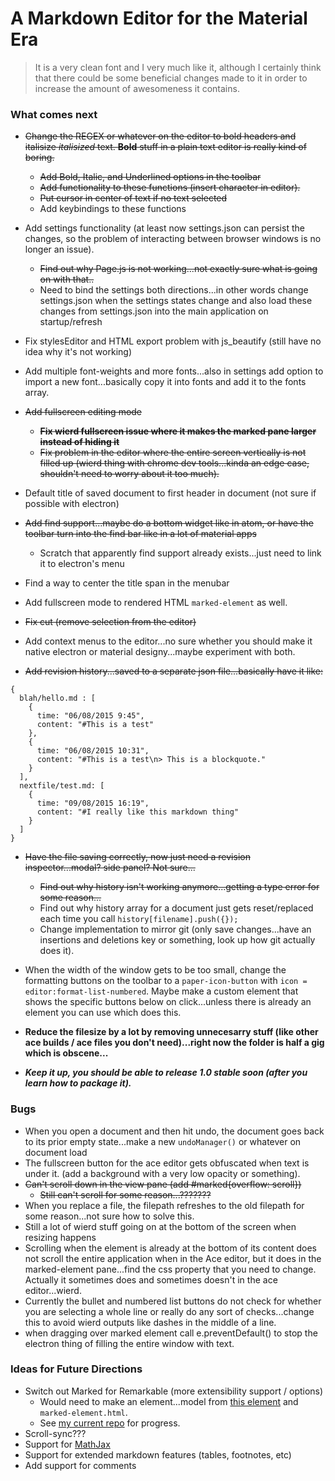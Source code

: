 # A Markdown Editor for the Material Era

> It is a very clean font and I very much like it, although I certainly think that there could be some beneficial changes made to it in order to increase the amount of awesomeness it contains.

### What comes next

- ~~Change the REGEX or whatever on the editor to bold headers and italisize _italisized_ text. **Bold** stuff in a plain text editor is really kind of boring.~~
  - ~~Add Bold, Italic, and Underlined options in the toolbar~~
  - ~~Add functionality to these functions (insert character in editor).~~
  - ~~Put cursor in center of text if no text selected~~
  - Add keybindings to these functions

- Add settings functionality (at least now settings.json can persist the changes, so the problem of interacting between browser  windows is no longer an issue).
  - ~~Find out why Page.js is not working...not exactly sure what is going on with that..~~
  - Need to bind the settings both directions...in other words change settings.json when the settings states change and also load these changes from settings.json into the main application on startup/refresh

- Fix stylesEditor and HTML export problem with js_beautify (still have no idea why it's not working)

- Add multiple font-weights and more fonts...also in settings add option to import a new font...basically copy it into fonts and add it to the fonts array.

- ~~Add fullscreen editing mode~~
  - ~~**Fix wierd fullscreen issue where it makes the marked pane larger instead of hiding it**~~
  - ~~Fix problem in the editor where the entire screen vertically is not filled up (wierd thing with chrome dev tools...kinda an edge case, shouldn't need to worry about it too much).~~

- Default title of saved document to first header in document (not sure if possible with electron)

- ~~Add find support...maybe do a bottom widget like in atom, or have the toolbar turn into the find bar like in a lot of material apps~~
  - Scratch that apparently find support already exists...just need to link it to electron's menu

- Find a way to center the title span in the menubar

- Add fullscreen mode to rendered HTML `marked-element` as well.

- ~~Fix cut (remove selection from the editor)~~

- Add context menus to the editor...no sure whether you should make it native electron or material designy...maybe experiment with both.

- ~~Add revision history...saved to a separate json file...basically have it like:~~

```
{
  blah/hello.md : [
    {
      time: "06/08/2015 9:45",
      content: "#This is a test"
    },
    {
      time: "06/08/2015 10:31",
      content: "#This is a test\n> This is a blockquote."
    }
  ],
  nextfile/test.md: [
    {
      time: "09/08/2015 16:19",
      content: "#I really like this markdown thing"
    }
  ]
}
```

- ~~Have the file saving correctly, now just need a revision inspector...modal? side panel? Not sure...~~
  - ~~Find out why history isn't working anymore...getting a type error for some reason...~~
  - Find out why history array for a document just gets reset/replaced each time you call `history[filename].push({});`
  - Change implementation to mirror git (only save changes...have an insertions and deletions key or something, look up how git actually does it).

- When the width of the window gets to be too small, change the formatting buttons on the toolbar to a `paper-icon-button` with `icon = editor:format-list-numbered`. Maybe make a custom element that shows the specific buttons below on click...unless there is already an element you can use which does this.

- **Reduce the filesize by a lot by removing unnecesarry stuff (like other ace builds / ace files you don't need)...right now the folder is half a gig which is obscene...**

- **_Keep it up, you should be able to release 1.0 stable soon (after you learn how to package it)._**

### Bugs

- When you open a document and then hit undo, the document goes back to its prior empty state...make a new `undoManager()` or whatever on document load
- The fullscreen button for the ace editor gets obfuscated when text is under it. (add a background with a very low opacity or something).
- ~~Can't scroll down in the view pane (add #marked{overflow: scroll})~~
  - ~~Still can't scroll for some reason...???????~~
- When you replace a file, the filepath refreshes to the old filepath for some reason...not sure how to solve this.
- Still a lot of wierd stuff going on at the bottom of the screen when resizing happens
- Scrolling when the element is already at the bottom of its content does not scroll the entire application when in the Ace editor, but it does in the marked-element pane...find the css property that you need to change. Actually it sometimes does and sometimes doesn't in the ace editor...wierd.
- Currently the bullet and numbered list buttons do not check for whether you are selecting a whole line or really do any sort of checks...change this to avoid wierd outputs like dashes in the middle of a line.
- when dragging over marked element call e.preventDefault() to stop the electron thing of filling the entire window with text.

### Ideas for Future Directions

- Switch out Marked for Remarkable (more extensibility support / options)
  - Would need to make an element...model from [this element](https://github.com/aktowns/polymer-re-markable/blob/master/re-markable.html) and `marked-element.html`.
  - See [my current repo](https://github.com/zacharyfmarion/Remarkable-Element) for progress.
- Scroll-sync???
- Support for [MathJax](https://www.mathjax.org/)
- Support for extended markdown features (tables, footnotes, etc)
- Add support for comments
